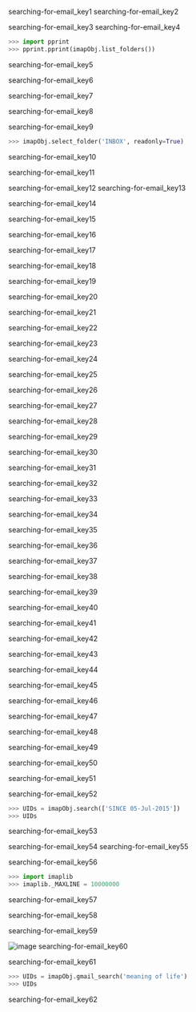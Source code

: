searching-for-email_key1
searching-for-email_key2


searching-for-email_key3
searching-for-email_key4


```python
>>> import pprint
>>> pprint.pprint(imapObj.list_folders())
```
searching-for-email_key5


searching-for-email_key6


searching-for-email_key7


searching-for-email_key8


searching-for-email_key9


```python
>>> imapObj.select_folder('INBOX', readonly=True)
```
searching-for-email_key10


searching-for-email_key11


searching-for-email_key12
searching-for-email_key13


searching-for-email_key14


searching-for-email_key15


searching-for-email_key16


searching-for-email_key17


searching-for-email_key18


searching-for-email_key19


searching-for-email_key20


searching-for-email_key21


searching-for-email_key22


searching-for-email_key23


searching-for-email_key24


searching-for-email_key25


searching-for-email_key26


searching-for-email_key27


searching-for-email_key28


searching-for-email_key29


searching-for-email_key30


searching-for-email_key31


searching-for-email_key32


searching-for-email_key33


searching-for-email_key34


searching-for-email_key35


searching-for-email_key36


searching-for-email_key37


searching-for-email_key38


searching-for-email_key39


searching-for-email_key40


searching-for-email_key41


searching-for-email_key42


searching-for-email_key43


searching-for-email_key44


searching-for-email_key45


searching-for-email_key46


searching-for-email_key47


searching-for-email_key48


searching-for-email_key49


searching-for-email_key50


searching-for-email_key51


searching-for-email_key52


```python
>>> UIDs = imapObj.search(['SINCE 05-Jul-2015'])
>>> UIDs
```
searching-for-email_key53


searching-for-email_key54
searching-for-email_key55


searching-for-email_key56


```python
>>> import imaplib
>>> imaplib._MAXLINE = 10000000
```
searching-for-email_key57


searching-for-email_key58


searching-for-email_key59


![image](assets/000087.jpg)
searching-for-email_key60


searching-for-email_key61


```python
>>> UIDs = imapObj.gmail_search('meaning of life')
>>> UIDs
```
searching-for-email_key62
